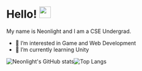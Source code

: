 # Hello! <img src="https://raw.githubusercontent.com/MartinHeinz/MartinHeinz/master/wave.gif" width="30px">
My name is Neonlight and I am a CSE Undergrad.
- 👀 I’m interested in Game and Web Development
- 🌱 I’m currently learning Unity

![Neonlight's GitHub stats](https://github-readme-stats.vercel.app/api?username=Neonlight1452&show_icons=true&theme=midnight-purple)![Top Langs](https://github-readme-stats.vercel.app/api/top-langs/?username=Neonlight1452&show_icons=true&theme=midnight-purple)
